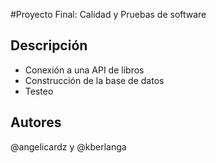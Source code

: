 #Proyecto Final: Calidad y Pruebas de software

## Descripción
- Conexión a una API de libros
- Construcción de la base de datos
- Testeo

## Autores
@angelicardz y @kberlanga
